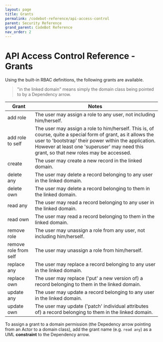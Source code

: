 ```yaml
---
layout: page
title: Grants
permalink: /codebot-reference/api-access-control
parent: Security Reference
grand_parent: CodeBot Reference
nav_order: 2
---
```


# API Access Control Reference - Grants

Using the built-in RBAC definitions, the following grants are available.

> "in the linked domain" means simply the domain class being pointed to by a Dependency arrow.

| Grant   | Notes                 |
| ------- | --------------------- |
| add role | The user may assign a role to any user, not including him/herself. |
| add role to self | The user may assign a role to him/herself. This is, of course, quite a special form of grant, as it allows the user to 'bootstrap' their power within the application. However at least one 'superuser' may need this grant, so that new roles may be accessed. |
| create | The user may create a new record in the linked domain. |
| delete any | The user may delete a record belonging to any user in the linked domain. |
| delete own | The user may delete a record belonging to them in the linked domain. |
| read any | The user may read a record belonging to any user in the linked domain. |
| read own | The user may read a record belonging to them in the linked domain. |
| remove role | The user may unassign a role from any user, not including him/herself. |
| remove role from self | The user may unassign a role from him/herself. |
| replace any | The user may replace a record belonging to any user in the linked domain. |
| replace own | The user may replace ('put' a new version of) a record belonging to them in the linked domain. |
| update any | The user may update a record belonging to any user in the linked domain. |
| update own | The user may update ('patch' individual attributes of) a record belonging to them in the linked domain. |

To assign a grant to a domain permission (the Depedency arrow pointing from an Actor to a domain class), add the grant name (e.g. `read any`) as a UML **constraint** to the Dependency arrow.
